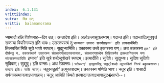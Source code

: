 ```yaml
---
index:  6.1.131
vrittiindex: 
sutra:  दिव उत्
vritti:  balamanorama 
---
```


भ्यामादौ हलि विशेषमाह--दिव उत्। अन्तादेश इति। अलोऽन्त्यसूत्रलभ्यम्। पदान्त इति। पदान्तादित्युनुवृत्तं सप्तम्या विपरिणम्यत इति भावः। उतस्तपरत्वं तु `भाव्यमान उकारः सवर्णग्राहकः' इति ज्ञापनार्थमिति `तित्स्वरित'मिति सूत्रे भाष्ये स्पष्टम्। सुद्युभ्यामिति। वकारस्य उत्त्वे इकारस्य यण्। अत्र उकारस्य `हल' इति दीर्घस्तु न, वकारस्थाने उकारस्य संप्रसारणत्वाऽनवसायात्, संप्रसारणशब्देन विहितस्यैव इक्स्थानिकस्य यणः संप्रसारणत्वादिति `इग्यणः' इति सूत्रे शब्देन्दुशेखरे स्पष्टम्। इत्यादीति। सुदिवे। सुद्युभ्यः। सुदिवः सुदिवोः सुदिवाम्। सुद्युषु। इति वान्ताः। अथ रेफान्ताः। `चतेरुरन्' इत्युणादिषु चतुर्?शब्दो व्युत्पादितो नित्यं बहुवचनान्तः। चत्वार इति। जसि रूपम्। `चतुरनडुहोः' इत्युकारादाम्। उकारस्य यणिति भावः। चतुर इति। शसादौ सर्वनामस्थानत्वाऽभावान्नाम्। चतुर् आमिति स्थिते ह्रस्वाद्यन्तत्वाऽभावान्नुट�प्राप्ते--।

